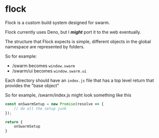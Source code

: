 # flock

Flock is a custom build system designed for swarm.

Flock currently uses Deno, but I ***might*** port it to the web eventually.

The structure that Flock expects is simple, different objects in the global namespace are represented by folders.

So for example:

* /swarm becomes `window.swarm`
* /swarm/ui becomes `window.swarm.ui`

Each directory should have an `index.js` file that has a top level return that provides the "base object"

So for example, /swarm/index.js might look something like this

```js
const onSwarmSetup = new Promise(resolve => {
	// do all the setup junk
});

return {
	onSwarmSetup
}
```
